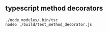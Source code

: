 ## typescript method decorators

```
./node_modules/.bin/tsc
node6 ./build/test_method_decorator.js
```